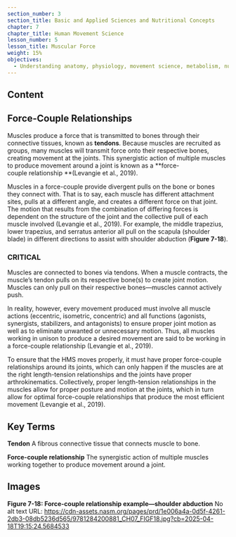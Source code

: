 ```yaml
---
section_number: 3
section_title: Basic and Applied Sciences and Nutritional Concepts
chapter: 7
chapter_title: Human Movement Science
lesson_number: 5
lesson_title: Muscular Force
weight: 15%
objectives:
  - Understanding anatomy, physiology, movement science, metabolism, nutrition, and supplementation.
---
```


## Content
## Force-Couple Relationships

Muscles produce a force that is transmitted to bones through their connective tissues, known as **tendons**. Because muscles are recruited as groups, many muscles will transmit force onto their respective bones, creating movement at the joints. This synergistic action of multiple muscles to produce movement around a joint is known as a **force-couple relationship **(Levangie et al., 2019).

Muscles in a force-couple provide divergent pulls on the bone or bones they connect with. That is to say, each muscle has different attachment sites, pulls at a different angle, and creates a different force on that joint. The motion that results from the combination of differing forces is dependent on the structure of the joint and the collective pull of each muscle involved (Levangie et al., 2019). For example, the middle trapezius, lower trapezius, and serratus anterior all pull on the scapula (shoulder blade) in different directions to assist with shoulder abduction (**Figure 7-18**).

### CRITICAL

Muscles are connected to bones via tendons. When a muscle contracts, the muscle’s tendon pulls on its respective bone(s) to create joint motion. Muscles can only pull on their respective bones—muscles cannot actively push.

In reality, however, every movement produced must involve all muscle actions (eccentric, isometric, concentric) and all functions (agonists, synergists, stabilizers, and antagonists) to ensure proper joint motion as well as to eliminate unwanted or unnecessary motion. Thus, all muscles working in unison to produce a desired movement are said to be working in a force-couple relationship (Levangie et al., 2019).

To ensure that the HMS moves properly, it must have proper force-couple relationships around its joints, which can only happen if the muscles are at the right length-tension relationships and the joints have proper arthrokinematics. Collectively, proper length-tension relationships in the muscles allow for proper posture and motion at the joints, which in turn allow for optimal force-couple relationships that produce the most efficient movement (Levangie et al., 2019).

## Key Terms

**Tendon**
A fibrous connective tissue that connects muscle to bone.

**Force-couple relationship**
The synergistic action of multiple muscles working together to produce movement around a joint.

## Images

**Figure 7-18: Force-couple relationship example—shoulder abduction**
No alt text
URL: https://cdn-assets.nasm.org/pages/prd/1e006a4a-0d5f-4261-2db3-08db5236d565/9781284200881_CH07_FIGF18.jpg?cb=2025-04-18T19:15:24.5684533